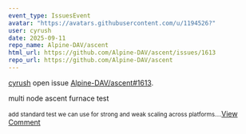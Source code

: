 ```yaml
---
event_type: IssuesEvent
avatar: "https://avatars.githubusercontent.com/u/1194526?"
user: cyrush
date: 2025-09-11
repo_name: Alpine-DAV/ascent
html_url: https://github.com/Alpine-DAV/ascent/issues/1613
repo_url: https://github.com/Alpine-DAV/ascent
---
```


<a href='https://github.com/cyrush' target='_blank'>cyrush</a> open issue <a href='https://github.com/Alpine-DAV/ascent/issues/1613' target='_blank'>Alpine-DAV/ascent#1613</a>.

<p>multi node ascent furnace test</p><small>add standard test we can use for strong and weak scaling across platforms....</small><a href='https://github.com/Alpine-DAV/ascent/issues/1613' target='_blank'>View Comment</a>